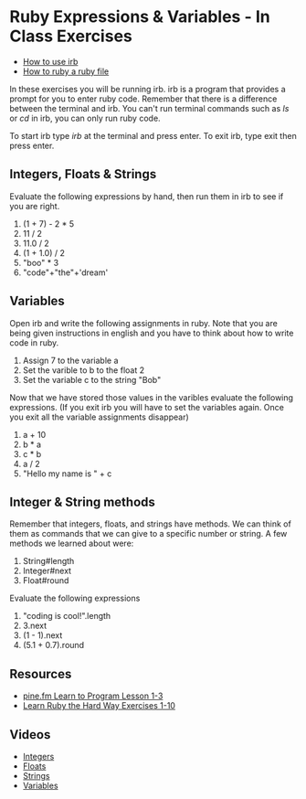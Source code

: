 # Ruby Expressions & Variables - In Class Exercises

- [How to use irb](https://www.youtube.com/watch?v=lVpE4YbUz8Q)
- [How to ruby a ruby file](http://youtu.be/V3ynQciE2ag)

In these exercises you will be running irb. irb is a program that provides a prompt for you to enter ruby code. Remember that there is a difference between the terminal and irb. You can't run terminal commands such as *ls* or *cd* in irb, you can only run ruby code.

To start irb type *irb* at the terminal and press enter.
To exit irb, type exit then press enter.

## Integers, Floats & Strings

Evaluate the following expressions by hand, then run them in irb to see if you are right.

1. (1 + 7) - 2 * 5
2. 11 / 2
3. 11.0 / 2
4. (1 + 1.0) / 2
5. "boo" * 3
6. "code"+"the"+'dream'

## Variables

Open irb and write the following assignments in ruby. Note that you are being given instructions in english and you have to think about how to write code in ruby.

1. Assign 7 to the variable a
2. Set the varible to b to the float 2
3. Set the variable c to the string "Bob"

Now that we have stored those values in the varibles evaluate the following expressions. (If you exit irb you will have to set the variables again. Once you exit all the variable assignments disappear)

1. a + 10
2. b * a
3. c * b
4. a / 2
5. "Hello my name is " + c

## Integer & String methods

Remember that integers, floats, and strings have methods. We can think of them as commands that we can give to a specific number or string. A few methods we learned about were:

1. String#length
2. Integer#next
3. Float#round

Evaluate the following expressions

1. "coding is cool!".length
2. 3.next
3. (1 - 1).next
4. (5.1 + 0.7).round

## Resources

- [pine.fm Learn to Program Lesson 1-3](https://pine.fm/LearnToProgram/chap_02.html)
- [Learn Ruby the Hard Way Exercises 1-10](https://learnrubythehardway.org/book)

## Videos
- [Integers](http://youtu.be/hSl0K5I26e4)
- [Floats](http://youtu.be/ARo7Qlpt_pY)
- [Strings](https://www.youtube.com/watch?v=PWzbR8urW0w)
- [Variables](https://www.youtube.com/watch?v=3sm6Sii9i10)

